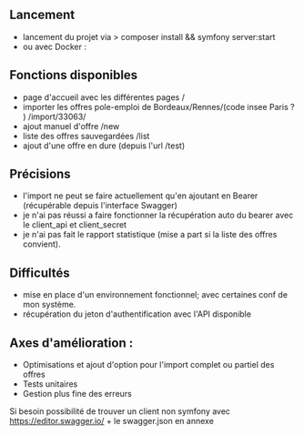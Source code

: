 ## Lancement
- lancement du projet via > composer install && symfony server:start
- ou avec Docker : 

## Fonctions disponibles
- page d'accueil avec les différentes pages /
- importer les offres pole-emploi de Bordeaux/Rennes/(code insee Paris ? ) /import/33063/<Bearer>
- ajout manuel d'offre /new
- liste des offres sauvegardées /list
- ajout d'une offre en dure (depuis l'url /test)

## Précisions
- l'import ne peut se faire actuellement qu'en ajoutant en Bearer (récupérable depuis l'interface Swagger)
- je n'ai pas réussi a faire fonctionner la récupération auto du bearer avec le client_api et client_secret
- je n'ai pas fait le rapport statistique (mise a part si la liste des offres convient).

## Difficultés
- mise en place d'un environnement fonctionnel; avec certaines conf de mon système.
- récupération du jeton d'authentification avec l'API disponible

## Axes d'amélioration :
- Optimisations et ajout d'option pour l'import complet ou partiel des offres
- Tests unitaires
- Gestion plus fine des erreurs 



Si besoin possibilité de trouver un client non symfony avec  https://editor.swagger.io/ + le swagger.json en annexe